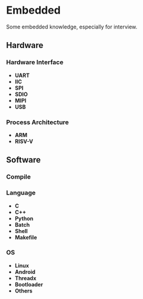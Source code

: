 # Embedded
Some embedded knowledge, especially for interview.

## Hardware
### Hardware Interface
+ **UART**
+ **IIC**
+ **SPI**
+ **SDIO**
+ **MIPI**
+ **USB**

### Process Architecture
* **ARM**
* **RISV-V**

## Software
### Compile

### Language
+ **C**
+ **C++**
+ **Python**
+ **Batch**
+ **Shell**
+ **Makefile**

### OS
+ **Linux**
+ **Android**
+ **Threadx**
+ **Bootloader**
+ **Others**
